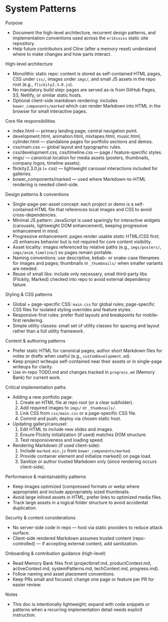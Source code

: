 # System Patterns

Purpose

- Document the high-level architecture, recurrent design patterns, and implementation conventions used across the `eriksssss` static site repository.
- Help future contributors and Cline (after a memory reset) understand where to make changes and how parts interact.

High-level architecture

- Monolithic static repo: content is stored as self-contained HTML pages, CSS under `css/`, images under `imgs/`, and small JS assets in the repo root (e.g., `flickity2.3.0.js`).
- No mandatory build step: pages are served as-is from GitHub Pages, S3, Netlify, or similar static hosts.
- Optional client-side markdown rendering: includes `bower_components/marked` which can render Markdown into HTML in the browser for small interactive pages.

Core file responsibilities

- index.html — primary landing page; central navigation point.
- development.html, animation.html, mixtapes.html, music.html, cylinder.html — standalone pages for portfolio sections and demos.
- css/main.css — global layout and typographic rules.
- css/development.css, css/timeline.css — page / feature-specific styles.
- imgs/ — canonical location for media assets (posters, thumbnails, company logos, timeline assets).
- flickity2.3.0.js (+ css) — lightweight carousel interactions included for galleries.
- bower_components/marked — used where Markdown-to-HTML rendering is needed client-side.

Design patterns & conventions

- Single-page-per-asset concept: each project or demo is a self-contained HTML file that references local images and CSS to avoid cross-dependencies.
- Minimal JS pattern: JavaScript is used sparingly for interactive widgets (carousels, lightweight DOM enhancement), keeping progressive enhancement in mind.
- Progressive enhancement: pages render usable static HTML/CSS first; JS enhances behavior but is not required for core content visibility.
- Asset locality: images referenced by relative paths (e.g., `imgs/posters/`, `imgs/anim_timeline/`) so pages remain portable.
- Naming conventions: use descriptive, kebab- or snake-case filenames for images and pages; thumbnails in `_thumbnails/` when smaller variants are needed.
- Reuse of small libs: include only necessary, small third-party libs (Flickity, Marked) checked into repo to avoid external dependency failure.

Styling & CSS patterns

- Global + page-specific CSS: `main.css` for global rules; page-specific CSS files for isolated styling overrides and feature styles.
- Responsive-first rules: prefer fluid layouts and breakpoints for mobile-first rendering.
- Simple utility classes: small set of utility classes for spacing and layout rather than a full utility framework.

Content & authoring patterns

- Prefer static HTML for canonical pages; author short Markdown files for notes or drafts when useful (e.g., `customDevelopment.md`).
- Keep project writeups self-contained near their assets or in single-page writeups for clarity.
- Use in-repo TODO.md and changes tracked in `progress.md` (Memory Bank) for current work.

Critical implementation paths

- Adding a new portfolio page:
  1. Create an HTML file at repo root (or a clear subfolder).
  2. Add required images to `imgs/` or `_thumbnails/`.
  3. Link CSS from `css/main.css` or a page-specific CSS file.
  4. Commit and push; deploy via chosen static host.
- Updating gallery/carousel:
  1. Edit HTML to include new slides and images.
  2. Ensure Flickity initialization (if used) matches DOM structure.
  3. Test responsiveness and loading speed.
- Rendering Markdown (if used client-side):
  1. Include `marked.min.js` from `bower_components/marked`.
  2. Provide container element and initialize marked() on page load.
  3. Sanitize or author trusted Markdown only (since rendering occurs client-side).

Performance & maintainability patterns

- Keep images optimized (compressed formats or webp where appropriate) and include appropriately sized thumbnails.
- Avoid large inlined assets in HTML; prefer links to optimized media files.
- Track large assets in a logical folder structure to avoid accidental duplication.

Security & content considerations

- No server-side code in repo — host via static providers to reduce attack surface.
- Client-side rendered Markdown assumes trusted content (repo-controlled) — if accepting external content, add sanitization.

Onboarding & contribution guidance (high-level)

- Read Memory Bank files first (projectbrief.md, productContext.md, activeContext.md, systemPatterns.md, techContext.md, progress.md).
- Follow naming and asset placement conventions.
- Keep PRs small and focused: change one page or feature per PR for easier review.

Notes

- This doc is intentionally lightweight; expand with code snippets or patterns when a recurring implementation detail needs explicit instruction.

